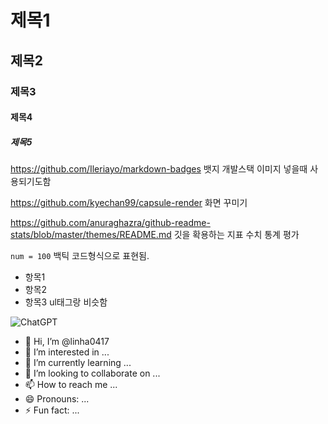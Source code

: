 # 제목1
## 제목2
### 제목3
#### 제목4
##### 제목5

https://github.com/Ileriayo/markdown-badges 뱃지 개발스택 이미지 넣을때 사용되기도함

https://github.com/kyechan99/capsule-render 화면 꾸미기

https://github.com/anuraghazra/github-readme-stats/blob/master/themes/README.md 깃을 확용하는 지표 수치 통계 평가

`num = 100` 백틱 코드형식으로 표현됨.

* 항목1
* 항목2
* 항목3  ul태그랑 비슷함

 ![ChatGPT](https://img.shields.io/badge/chatGPT-74aa9c?style=for-the-badge&logo=openai&logoColor=white)

- 👋 Hi, I’m @linha0417
- 👀 I’m interested in ...
- 🌱 I’m currently learning ...
- 💞️ I’m looking to collaborate on ...
- 📫 How to reach me ...
- 😄 Pronouns: ...
- ⚡ Fun fact: ...

<!---
linha0417/linha0417 is a ✨ special ✨ repository because its `README.md` (this file) appears on your GitHub profile.
You can click the Preview link to take a look at your changes.
--->
